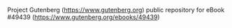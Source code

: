 Project Gutenberg (https://www.gutenberg.org) public repository for eBook #49439 (https://www.gutenberg.org/ebooks/49439)
